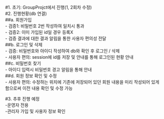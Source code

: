 #1. 초기: GroupProjct에서 진행(1, 2회차 수정)<br>
#2. 진행현황(db 연결)<br>
##a. 회원가입<br>
     - 검증1: 비밀번호 2번 작성하여 일치시 통과<br>
     - 검증2: 이미 가입된 id일 경우 등록X<br>
     - 검증 결과에 대한 결과 알림을 통한 사용자 편의성 전달<br>
##b. 로그인 및 삭제<br>
     - 검증: 비밀번호와 아이디 작성하여 db와 확인 후 로그인 / 삭제<br>
     - 사용자 편의: session에 id를 저장 및 안내를 통해 로그인된 현황 안내 <br>
##c. 비밀번호 찾기<br>
     - 아이디 입력시 비밀번호 경고 알림을 통해 안내<br>
##d. 회원 정보 확인 및 수정<br>
     - 사용자 편의: 수정하는 위치에 기존에 저장되어 있던 회원 내용을 미리 작성되어 있게 함으로써 이전 내용 확인 및 수정 가능<br>

#3. 추후 진행 예정<br>
     -운영자 전용<br>
       -관리자 가입 및 사용자 정보 확인
